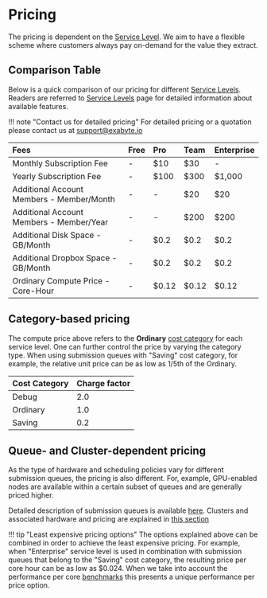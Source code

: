 # Pricing

The pricing is dependent on the [Service Level](../accounts/service-levels.md). We aim to have a flexible scheme where customers always pay on-demand for the value they extract.

## Comparison Table

Below is a quick comparison of our pricing for different [Service Levels](../accounts/service-levels.md).
Readers are referred to [Service Levels](../accounts/service-levels.md) page for detailed information about available features.

!!! note "Contact us for detailed pricing"
    For detailed pricing or a quotation please contact us at <a href="mailto:support@exabyte.io" target="_blank">support@exabyte.io</a>

| Fees                                      | Free         | Pro            | Team           | Enterprise     |
| :-------------                            | :----------- | :------------- | :------------- | :------------- |
| Monthly Subscription Fee                  | -            | $10            | $30            | -              |
| Yearly Subscription Fee                   | -            | $100           | $300           | $1,000         |
| Additional Account Members - Member/Month | -            | -              | $20            | $20            |
| Additional Account Members - Member/Year  | -            | -              | $200           | $200           |
| Additional Disk Space - GB/Month          | -            | $0.2           | $0.2           | $0.2           |
| Additional Dropbox Space - GB/Month       | -            | $0.2           | $0.2           | $0.2           |
| Ordinary Compute Price - Core-Hour        | -            | $0.12          | $0.12          | $0.12          |

## Category-based pricing

The compute price above refers to the **Ordinary** [cost category](../infrastructure/resource/category.md#cost-categories) for each service level. One can further control the price by varying the category type. When using submission queues with "Saving" cost category, for example, the relative unit price can be as low as 1/5th of the Ordinary.

|Cost Category| Charge factor
|:---------   |:------------
|Debug        | 2.0
|Ordinary     | 1.0
|Saving       | 0.2

## Queue- and Cluster-dependent pricing

As the type of hardware and scheduling policies vary for different submission queues, the pricing is also different. For, example, GPU-enabled nodes are available within a certain subset of queues and are generally priced higher.

Detailed description of submission queues is available [here](../infrastructure/resource/queues.md). Clusters and associated hardware and pricing are explained in [this section](../infrastructure/clusters/overview.md)

!!! tip "Least expensive pricing options"
    The options explained above can be combined in order to achieve the least expensive pricing. For example, when "Enterprise" service level is used in combination with submission queues that belong to the "Saving" cost category, the resulting price per core hour can be as low as $0.024. When we take into account the performance per core [benchmarks](../benchmarks/2018-11-12-comparison.md#performance-per-core) this presents a unique performance per price option.
